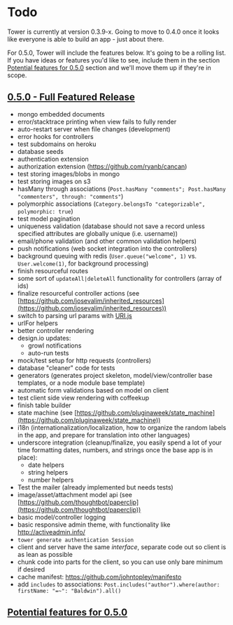 # Todo

Tower is currently at version 0.3.9-x.  Going to move to 0.4.0 once it looks like everyone is able to build an app - just about there.

For 0.5.0, Tower will include the features below.  It's going to be a rolling list.  If you have ideas or features you'd like to see, include them in the section [Potential features for 0.5.0](#potential-features-0.5.0) section and we'll move them up if they're in scope.

<h2><a name="features-0.5.0" href="features-0.5.0">0.5.0 - Full Featured Release</a></h2>

- mongo embedded documents
- error/stacktrace printing when view fails to fully render
- auto-restart server when file changes (development)
- error hooks for controllers
- test subdomains on heroku
- database seeds
- authentication extension
- authorization extension (https://github.com/ryanb/cancan)
- test storing images/blobs in mongo
- test storing images on s3
- hasMany through associations (`Post.hasMany "comments"; Post.hasMany "commenters", through: "comments"`)
- polymorphic associations (`Category.belongsTo "categorizable", polymorphic: true`)
- test model pagination
- uniqueness validation (database should not save a record unless specified attributes are globally unique (i.e. username))
- email/phone validation (and other common validation helpers)
- push notifications (web socket integration into the controllers)
- background queuing with redis (`User.queue("welcome", 1)` vs. `User.welcome(1)`, for background processing)
- finish resourceful routes
- some sort of `updateAll|deleteAll` functionality for controllers (array of ids)
- finalize resourceful controller actions (see [https://github.com/josevalim/inherited_resources](https://github.com/josevalim/inherited_resources))
- switch to parsing url params with [URI.js](https://github.com/medialize/URI.js)
- urlFor helpers
- better controller rendering
- design.io updates:
  - growl notifications
  - auto-run tests
- mock/test setup for http requests (controllers)
- database "cleaner" code for tests
- generators (generates project skeleton, model/view/controller base templates, or a node module base template)
- automatic form validations based on model on client
- test client side view rendering with coffeekup
- finish table builder
- state machine (see [https://github.com/pluginaweek/state_machine](https://github.com/pluginaweek/state_machine))
- i18n (internationalization/localization, how to organize the random labels in the app, and prepare for translation into other languages)
- underscore integration (cleanup/finalize, you easily spend a lot of your time formatting dates, numbers, and strings once the base app is in place):
  - date helpers
  - string helpers
  - number helpers
- Test the mailer (already implemented but needs tests)
- image/asset/attachment model api (see [https://github.com/thoughtbot/paperclip](https://github.com/thoughtbot/paperclip))
- basic model/controller logging
- basic responsive admin theme, with functionality like http://activeadmin.info/
- `tower generate authentication Session`
- client and server have the same _interface_, separate code out so client is as lean as possible
- chunk code into parts for the client, so you can use only bare minimum if desired
- cache manifest: https://github.com/johntopley/manifesto
- add `includes` to associations: `Post.includes("author").where(author: firstName: "=~": "Baldwin").all()`

<h2><a name="potential-features-0.5.0" href="potential-features-0.5.0">Potential features for 0.5.0</a></h2>

